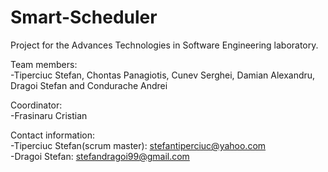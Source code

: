# Smart-Scheduler

Project for the  Advances Technologies in Software Engineering laboratory.

Team members:  
-Tiperciuc Stefan, Chontas Panagiotis, Cunev Serghei, Damian Alexandru, Dragoi Stefan and Condurache Andrei 

Coordinator:  
-Frasinaru Cristian

Contact information:  
-Tiperciuc Stefan(scrum master): stefantiperciuc@yahoo.com  
-Dragoi Stefan: stefandragoi99@gmail.com
